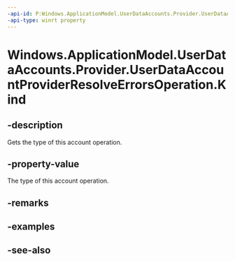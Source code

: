 ```yaml
---
-api-id: P:Windows.ApplicationModel.UserDataAccounts.Provider.UserDataAccountProviderResolveErrorsOperation.Kind
-api-type: winrt property
---
```


<!-- Property syntax
public Windows.ApplicationModel.UserDataAccounts.Provider.UserDataAccountProviderOperationKind Kind { get; }
-->

# Windows.ApplicationModel.UserDataAccounts.Provider.UserDataAccountProviderResolveErrorsOperation.Kind

## -description
Gets the type of this account operation.

## -property-value
The type of this account operation.

## -remarks

## -examples

## -see-also

